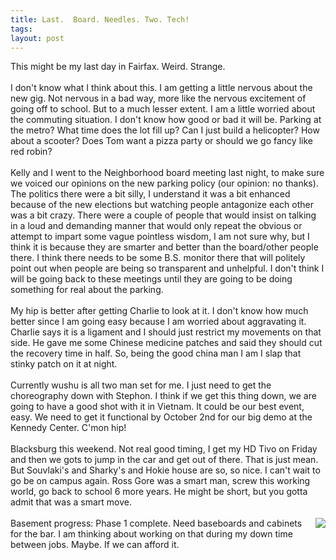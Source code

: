 ```yaml
---
title: Last.  Board. Needles. Two. Tech!
tags: 
layout: post
---
```

This might be my last day in Fairfax. Weird. Strange.  <br /><br />I don't know what I think about this.  I am getting a little nervous about the new gig.  Not nervous in a bad way, more like the nervous excitement of going off to school. But to a much lesser extent.  I am a little worried about the commuting situation.  I don't know how good or bad it will be.  Parking at the metro?  What time does the lot fill up?  Can I just build a helicopter?  How about a scooter?  Does Tom want a pizza party or should we go fancy like red robin?<br /><br />Kelly and I went to the Neighborhood board meeting last night, to make sure we voiced our opinions on the new parking policy (our opinion: no thanks).  The politics there were a bit silly, I understand it was a bit enhanced because of the new elections but watching people antagonize each other was a bit crazy.  There were a couple of people that would insist on talking in a loud and demanding manner that would only repeat the obvious or attempt to impart some vague pointless wisdom, I am not sure why, but I think it is because they are smarter and better than the board/other people there. I think there needs to be some B.S. monitor there that will politely point out when people are being so transparent and unhelpful.  I don't think I will be going back to these meetings until they are going to be doing something for real about the parking.  <br /><br />My hip is better after getting Charlie to look at it.  I don't know how much better since I am going easy because I am worried about aggravating it.  Charlie says it is a ligament and I should just restrict my movements on that side.  He gave me some Chinese medicine patches and said they should cut the recovery time in half.  So, being the good china man I am I slap that stinky patch on it at night.<br /><br />Currently wushu is all two man set for me.  I just need to get the choreography down with Stephon.  I think if we get this thing down, we are going to have a good shot with it in Vietnam.  It could be our best event, easy.  We need to get it functional by October 2nd for our big demo at the Kennedy Center.   C'mon hip!<br /><br />Blacksburg this weekend.  Not real good timing, I get my HD Tivo on Friday and then we gots to jump in the car and get out of there.  That is just mean.  But Souvlaki's and Sharky's and Hokie house are so, so nice.  I can't wait to go be on campus again.  Ross Gore was a smart man, screw this working world, go back to school 6 more years.  He might be short, but you gotta admit that was a smart move.<br /><br /><img src="http://fuzzymonk.com/photos/destruction_at_truxion/image/595/IMG_1048.jpg" border="0" align="right">Basement progress: Phase 1 complete.  Need baseboards and cabinets for the bar. I am thinking about working on that during my down time between jobs.  Maybe.  If we can afford it.
